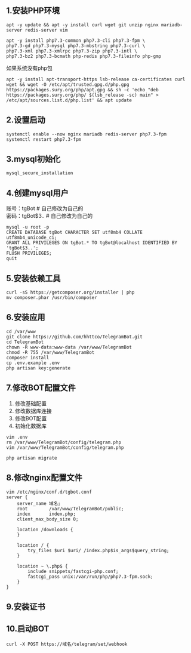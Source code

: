 ## 1.安装PHP环境
```
apt -y update && apt -y install curl wget git unzip nginx mariadb-server redis-server vim
```

```
apt -y install php7.3-common php7.3-cli php7.3-fpm \
php7.3-gd php7.3-mysql php7.3-mbstring php7.3-curl \
php7.3-xml php7.3-xmlrpc php7.3-zip php7.3-intl \
php7.3-bz2 php7.3-bcmath php-redis php7.3-fileinfo php-gmp
```

如果系统没有php包
```
apt -y install apt-transport-https lsb-release ca-certificates curl wget && wget -O /etc/apt/trusted.gpg.d/php.gpg https://packages.sury.org/php/apt.gpg && sh -c 'echo "deb https://packages.sury.org/php/ $(lsb_release -sc) main" > /etc/apt/sources.list.d/php.list' && apt update
```

## 2.设置启动
```
systemctl enable --now nginx mariadb redis-server php7.3-fpm
systemctl restart php7.3-fpm
```

## 3.mysql初始化
```
mysql_secure_installation
```

## 4.创建mysql用户
账号：tgBot     # 自己修改为自己的  
密码：tgBot$3.. # 自己修改为自己的
```
mysql -u root -p
CREATE DATABASE tgBot CHARACTER SET utf8mb4 COLLATE utf8mb4_unicode_ci;
GRANT ALL PRIVILEGES ON tgBot.* TO tgBot@localhost IDENTIFIED BY 'tgBot$3..';
FLUSH PRIVILEGES;
quit
```

## 5.安装依赖工具
```
curl -sS https://getcomposer.org/installer | php
mv composer.phar /usr/bin/composer
```

## 6.安装应用
```
cd /var/www
git clone https://github.com/hhttco/TelegramBot.git
cd TelegramBot
chown -R www-data:www-data /var/www/TelegramBot
chmod -R 755 /var/www/TelegramBot
composer install
cp .env.example .env
php artisan key:generate
```

## 7.修改BOT配置文件
1) 修改基础配置  
2) 修改数据库连接  
3) 修改BOT配置  
4) 初始化数据库  
```
vim .env
rm /var/www/TelegramBot/config/telegram.php
vim /var/www/TelegramBot/config/telegram.php

php artisan migrate
```

## 8.修改nginx配置文件
```
vim /etc/nginx/conf.d/tgbot.conf
server {
    server_name 域名;
    root        /var/www/TelegramBot/public;
    index       index.php;
    client_max_body_size 0;

    location /downloads {
    }

    location / {
        try_files $uri $uri/ /index.php$is_args$query_string;
    }

    location ~ \.php$ {
        include snippets/fastcgi-php.conf;
        fastcgi_pass unix:/var/run/php/php7.3-fpm.sock;
    }
}
```

## 9.安装证书

## 10.启动BOT
```
curl -X POST https://域名/telegram/set/webhook
```
